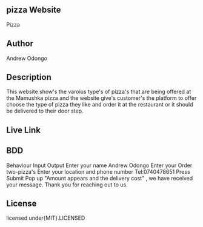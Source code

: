 ## pizza Website
Pizza
## Author
Andrew Odongo
## Description
This website show's the varoius type's of pizza's that are being offered at the Mamushka pizza and the website give's customer's the platform to offer choose the type of pizza they like and order it at the restaurant  or it should be delivered to their door step.
## Live Link

## BDD
Behaviour	Input Output Enter your name Andrew Odongo Enter your Order 	two-pizza's  Enter your location and phone number Tel:0740478651 Press Submit	Pop up "Amount appears and the delivery cost" , we have received your message. Thank you for reaching out to us.
## License
licensed under{MIT}.LICENSED

